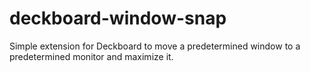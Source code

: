 # deckboard-window-snap

Simple extension for Deckboard to move a predetermined window to a predetermined monitor and maximize it. 